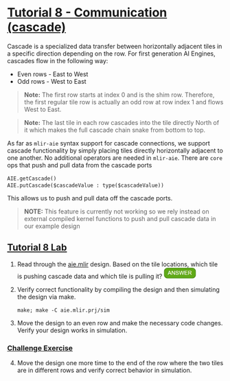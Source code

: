 <!---//===- README.md --------------------------*- Markdown -*-===//
//
// This file is licensed under the Apache License v2.0 with LLVM Exceptions.
// See https://llvm.org/LICENSE.txt for license information.
// SPDX-License-Identifier: Apache-2.0 WITH LLVM-exception
//
// Copyright (C) 2022, Advanced Micro Devices, Inc.
// 
//===----------------------------------------------------------------------===//-->

# <ins>Tutorial 8 - Communication (cascade)</ins>

Cascade is a specialized data transfer between horizontally adjacent tiles in a specific direction depending on the row. For first generation AI Engines, cascades flow in the following way:
* Even rows - East to West
* Odd rows - West to East
> **Note:** The first row starts at index 0 and is the shim row. Therefore, the first regular tile row is actually an odd row at row index 1 and flows West to East. 

> **Note:** The last tile in each row cascades into the tile directly North of it which makes the full cascade chain snake from bottom to top.

As far as  `mlir-aie` syntax support for cascade connections, we support cascade functionality by simply placing tiles directly horizontally adjacent to one another. No additional operators are needed in `mlir-aie`. There are `core` ops that push and pull data from the cascade ports

```
AIE.getCascade()
AIE.putCascade($cascadeValue : type($cascadeValue))
```

This allows us to push and pull data off the cascade ports.
> **NOTE:** This feature is currently not working so we rely instead on external compiled kernel functions to push and pull cascade data in our example design

## <ins>Tutorial 8 Lab </ins>

1. Read through the [aie.mlir](aie.mlir) design. Based on the tile locations, which tile is pushing cascade data and which tile is pulling it? <img src="../images/answer1.jpg" title="tile(1,3) is sending cascade data to tile(2,3)" height=25>

2. Verify correct functionality by compiling the design and then simulating the design via make.
    ```
    make; make -C aie.mlir.prj/sim
    ```

3. Move the design to an even row and make the necessary code changes. Verify your design works in simulation.

### <ins>Challenge Exercise</ins>
4. Move the design one more time to the end of the row where the two tiles are in different rows and verify correct behavior in simulation.

